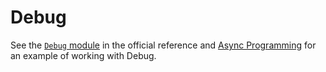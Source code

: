 # Debug

See the [`Debug` module](https://internetcomputer.org/docs/current/motoko/main/base/Debug) in the official reference and [Async Programming](/advanced-concepts/async-programming.html#traps) for an example of working with Debug.